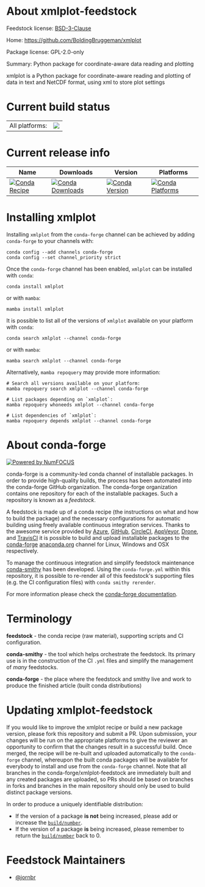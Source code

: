 About xmlplot-feedstock
=======================

Feedstock license: [BSD-3-Clause](https://github.com/conda-forge/xmlplot-feedstock/blob/main/LICENSE.txt)

Home: https://github.com/BoldingBruggeman/xmlplot

Package license: GPL-2.0-only

Summary: Python package for coordinate-aware data reading and plotting

xmlplot is a Python package for coordinate-aware reading and plotting
of data in text and NetCDF format, using xml to store plot settings


Current build status
====================


<table><tr><td>All platforms:</td>
    <td>
      <a href="https://dev.azure.com/conda-forge/feedstock-builds/_build/latest?definitionId=22374&branchName=main">
        <img src="https://dev.azure.com/conda-forge/feedstock-builds/_apis/build/status/xmlplot-feedstock?branchName=main">
      </a>
    </td>
  </tr>
</table>

Current release info
====================

| Name | Downloads | Version | Platforms |
| --- | --- | --- | --- |
| [![Conda Recipe](https://img.shields.io/badge/recipe-xmlplot-green.svg)](https://anaconda.org/conda-forge/xmlplot) | [![Conda Downloads](https://img.shields.io/conda/dn/conda-forge/xmlplot.svg)](https://anaconda.org/conda-forge/xmlplot) | [![Conda Version](https://img.shields.io/conda/vn/conda-forge/xmlplot.svg)](https://anaconda.org/conda-forge/xmlplot) | [![Conda Platforms](https://img.shields.io/conda/pn/conda-forge/xmlplot.svg)](https://anaconda.org/conda-forge/xmlplot) |

Installing xmlplot
==================

Installing `xmlplot` from the `conda-forge` channel can be achieved by adding `conda-forge` to your channels with:

```
conda config --add channels conda-forge
conda config --set channel_priority strict
```

Once the `conda-forge` channel has been enabled, `xmlplot` can be installed with `conda`:

```
conda install xmlplot
```

or with `mamba`:

```
mamba install xmlplot
```

It is possible to list all of the versions of `xmlplot` available on your platform with `conda`:

```
conda search xmlplot --channel conda-forge
```

or with `mamba`:

```
mamba search xmlplot --channel conda-forge
```

Alternatively, `mamba repoquery` may provide more information:

```
# Search all versions available on your platform:
mamba repoquery search xmlplot --channel conda-forge

# List packages depending on `xmlplot`:
mamba repoquery whoneeds xmlplot --channel conda-forge

# List dependencies of `xmlplot`:
mamba repoquery depends xmlplot --channel conda-forge
```


About conda-forge
=================

[![Powered by
NumFOCUS](https://img.shields.io/badge/powered%20by-NumFOCUS-orange.svg?style=flat&colorA=E1523D&colorB=007D8A)](https://numfocus.org)

conda-forge is a community-led conda channel of installable packages.
In order to provide high-quality builds, the process has been automated into the
conda-forge GitHub organization. The conda-forge organization contains one repository
for each of the installable packages. Such a repository is known as a *feedstock*.

A feedstock is made up of a conda recipe (the instructions on what and how to build
the package) and the necessary configurations for automatic building using freely
available continuous integration services. Thanks to the awesome service provided by
[Azure](https://azure.microsoft.com/en-us/services/devops/), [GitHub](https://github.com/),
[CircleCI](https://circleci.com/), [AppVeyor](https://www.appveyor.com/),
[Drone](https://cloud.drone.io/welcome), and [TravisCI](https://travis-ci.com/)
it is possible to build and upload installable packages to the
[conda-forge](https://anaconda.org/conda-forge) [anaconda.org](https://anaconda.org/)
channel for Linux, Windows and OSX respectively.

To manage the continuous integration and simplify feedstock maintenance
[conda-smithy](https://github.com/conda-forge/conda-smithy) has been developed.
Using the ``conda-forge.yml`` within this repository, it is possible to re-render all of
this feedstock's supporting files (e.g. the CI configuration files) with ``conda smithy rerender``.

For more information please check the [conda-forge documentation](https://conda-forge.org/docs/).

Terminology
===========

**feedstock** - the conda recipe (raw material), supporting scripts and CI configuration.

**conda-smithy** - the tool which helps orchestrate the feedstock.
                   Its primary use is in the construction of the CI ``.yml`` files
                   and simplify the management of *many* feedstocks.

**conda-forge** - the place where the feedstock and smithy live and work to
                  produce the finished article (built conda distributions)


Updating xmlplot-feedstock
==========================

If you would like to improve the xmlplot recipe or build a new
package version, please fork this repository and submit a PR. Upon submission,
your changes will be run on the appropriate platforms to give the reviewer an
opportunity to confirm that the changes result in a successful build. Once
merged, the recipe will be re-built and uploaded automatically to the
`conda-forge` channel, whereupon the built conda packages will be available for
everybody to install and use from the `conda-forge` channel.
Note that all branches in the conda-forge/xmlplot-feedstock are
immediately built and any created packages are uploaded, so PRs should be based
on branches in forks and branches in the main repository should only be used to
build distinct package versions.

In order to produce a uniquely identifiable distribution:
 * If the version of a package **is not** being increased, please add or increase
   the [``build/number``](https://docs.conda.io/projects/conda-build/en/latest/resources/define-metadata.html#build-number-and-string).
 * If the version of a package **is** being increased, please remember to return
   the [``build/number``](https://docs.conda.io/projects/conda-build/en/latest/resources/define-metadata.html#build-number-and-string)
   back to 0.

Feedstock Maintainers
=====================

* [@jornbr](https://github.com/jornbr/)

